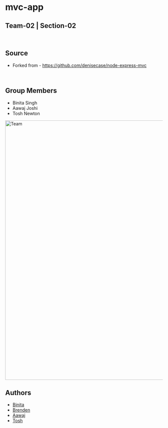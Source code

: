 # mvc-app

## Team-02 | Section-02

<br />

## Source

* Forked from - https://github.com/denisecase/node-express-mvc

<br />

## Group Members

- Binita Singh
- Aawaj Joshi
- Tosh Newton 

<img width="831" alt="Team" src="https://user-images.githubusercontent.com/31771293/68060798-ddbb9a00-fccf-11e9-8944-6cdc0f9d8f81.png">

<br />

## Authors

- [Binita](https://github.com/tanibi)
- [Brenden](https://github.com/S526555)
- [Aawaj](https://github.com/aawajjoshi)
- [Tosh](https://github.com/toshnewton)




